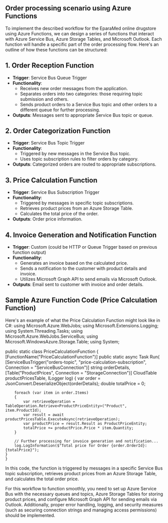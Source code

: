 ## Order processing scenario using Azure Functions
To implement the described workflow for the EparaMed online drugstore using Azure Functions, we can design a series of functions that interact with Azure Service Bus, Azure Storage Tables, and Microsoft Outlook. Each function will handle a specific part of the order processing flow. Here's an outline of how these functions can be structured:
## 1. Order Reception Function

-   **Trigger**: Service Bus Queue Trigger
-   **Functionality**:
    -   Receives new order messages from the application.
    -   Separates orders into two categories: those requiring topic submission and others.
    -   Sends product orders to a Service Bus topic and other orders to a different queue for further processing.
-   **Outputs**: Messages sent to appropriate Service Bus topic or queue. 


## 2. Order Categorization Function

-   **Trigger**: Service Bus Topic Trigger
-   **Functionality**:
    -   Triggered by new messages in the Service Bus topic.
    -   Uses topic subscription rules to filter orders by category.
-   **Outputs**: Categorized orders are routed to appropriate subscriptions.

## 3. Price Calculation Function

-   **Trigger**: Service Bus Subscription Trigger
-   **Functionality**:
    -   Triggered by messages in specific topic subscriptions.
    -   Retrieves product prices from an Azure Storage Table.
    -   Calculates the total price of the order.
-   **Outputs**: Order price information.

## 4. Invoice Generation and Notification Function

-   **Trigger**: Custom (could be HTTP or Queue Trigger based on previous function output)
-   **Functionality**:
    -   Generates an invoice based on the calculated price.
    -   Sends a notification to the customer with product details and invoice.
    -   Utilizes Microsoft Graph API to send emails via Microsoft Outlook.
-   **Outputs**: Email sent to customer with invoice and order details.

## Sample Azure Function Code (Price Calculation Function)

Here's an example of what the Price Calculation Function might look like in C#:
using Microsoft.Azure.WebJobs;
using Microsoft.Extensions.Logging;
using System.Threading.Tasks;
using Microsoft.Azure.WebJobs.ServiceBus;
using Microsoft.WindowsAzure.Storage.Table;
using System;

public static class PriceCalculationFunction
{
    [FunctionName("PriceCalculationFunction")]
    public static async Task Run(
        [ServiceBusTrigger("orders-topic", "price-calculation-subscription", Connection = "ServiceBusConnection")] string orderDetails,
        [Table("ProductPrices", Connection = "StorageConnection")] CloudTable productPricesTable,
        ILogger log)
    {
        var order = JsonConvert.DeserializeObject<Order>(orderDetails);
        double totalPrice = 0;

        foreach (var item in order.Items)
        {
            var retrieveOperation = TableOperation.Retrieve<ProductPriceEntity>("Product", item.ProductId);
            var result = await productPricesTable.ExecuteAsync(retrieveOperation);
            var productPrice = result.Result as ProductPriceEntity;
            totalPrice += productPrice.Price * item.Quantity;
        }

        // Further processing for invoice generation and notification...
        log.LogInformation($"Total price for Order {order.OrderId}: {totalPrice}");
    }
    }

In this code, the function is triggered by messages in a specific Service Bus topic subscription, retrieves product prices from an Azure Storage Table, and calculates the total order price.

For this workflow to function smoothly, you need to set up Azure Service Bus with the necessary queues and topics, Azure Storage Tables for storing product prices, and configure Microsoft Graph API for sending emails via Outlook. Additionally, proper error handling, logging, and security measures (such as securing connection strings and managing access permissions) should be implemented.

